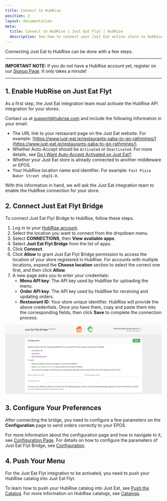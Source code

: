 ```yaml
---
title: Connect to HubRise
position: 2
layout: documentation
meta:
  title: Connect to HubRise | Just Eat Flyt | HubRise
  description: See how to connect your Just Eat online store to HubRise. Connection is simple. Send the link of your Just Eat page to HubRise and follow a few steps to connect.
---
```


Connecting Just Eat to HubRise can be done with a few steps.

---

**IMPORTANT NOTE:** If you do not have a HubRise account yet, register on our [Signup Page](https://manager.hubrise.com/signup). It only takes a minute!

---

## 1. Enable HubRise on Just Eat Flyt

As a first step, the Just Eat integration team must activate the HubRise API integration for your stores.

Contact us at [support@hubrise.com](mailto:support@hubrise.com) and include the following information in your email:

- The URL link to your restaurant page on the Just Eat website. For example: [https://www.just-eat.ie/restaurants-saba-to-go-rathmines/](https://www.just-eat.ie/restaurants-saba-to-go-rathmines/).
- Whether Auto-Accept should be `Activated` or `Deactivated`. For more details, see [Do I Want Auto-Accept Activated on Just Eat?](/apps/just-eat-flyt/faqs/auto-accept).
- Whether your Just Eat store is already connected to another middleware or EPOS.
- Your HubRise location name and identifier. For example: `Fast Pizza Baker Street z6q31-0`.

With this information in hand, we will ask the Just Eat integration team to enable the HubRise connection for your store.

## 2. Connect Just Eat Flyt Bridge

To connect Just Eat Flyt Bridge to HubRise, follow these steps.

1. Log in to your [HubRise account](https://manager.hubrise.com).
1. Select the location you want to connect from the dropdown menu.
1. Select **CONNECTIONS**, then **View available apps**.
1. Select **Just Eat Flyt Bridge** from the list of apps.
1. Click **Connect**.
1. Click **Allow** to grant Just Eat Flyt Bridge permission to access the location of your store registered in HubRise. For accounts with multiple locations, expand the **Choose location** section to select the correct one first, and then click **Allow**.
1. A new page asks you to enter your credentials:
   - **Menu API key**: The API key used by HubRise for uploading the menu.
   - **Order API key**: The API key used by HubRise for receiving and updating orders.
   - **Restaurant ID**: Your store unique identifier.
     HubRise will provide the above credentials. Once you have them, copy and paste them into the corresponding fields, then click **Save** to complete the connection process.

![Credentials page for Just Eat Flyt Bridge](./images/001-just-eat-credentials.png)

## 3. Configure Your Preferences

After connecting the bridge, you need to configure a few parameters on the **Configuration** page to send orders correctly to your EPOS.

For more information about the configuration page and how to navigate to it, see [Configuration Page](/apps/just-eat-flyt/user-interface/#configuration-page). For details on how to configure the parameters of Just Eat Flyt Bridge, see [Configuration](/apps/just-eat-flyt/configuration).

## 4. Push Your Menu

For the Just Eat Flyt integration to be activated, you need to push your HubRise catalog into Just Eat Flyt.

To learn how to push your HubRise catalog into Just Eat, see [Push the Catalog](/apps/just-eat-flyt/push-catalog). For more information on HubRise catalogs, see [Catalogs](/docs/catalog/).
